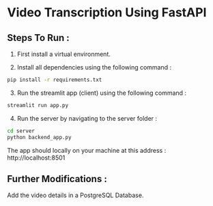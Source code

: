 # Video Transcription Using FastAPI

## Steps To Run :

1. First install a virtual environment.

2. Install all dependencies using the following command :

```bash
pip install -r requirements.txt
```

3. Run the streamlit app (client) using the following command :

```bash
streamlit run app.py
```

4. Run the server by navigating to the server folder :

```bash
cd server
python backend_app.py
```

The app should locally on your machine at this address : http://localhost:8501

## Further Modifications :

Add the video details in a PostgreSQL Database.
